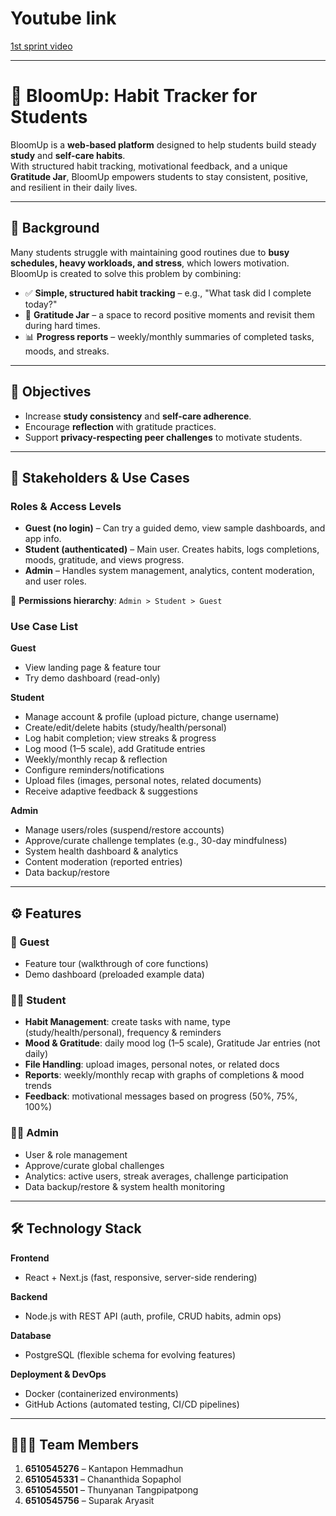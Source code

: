 # Youtube link
[1st sprint video](https://youtu.be/z-p-CjOjcNQ)

---

# 🌱 BloomUp: Habit Tracker for Students  

BloomUp is a **web-based platform** designed to help students build steady **study** and **self-care habits**.  
With structured habit tracking, motivational feedback, and a unique **Gratitude Jar**, BloomUp empowers students to stay consistent, positive, and resilient in their daily lives.  

---

## 📌 Background  
Many students struggle with maintaining good routines due to **busy schedules, heavy workloads, and stress**, which lowers motivation.  
BloomUp is created to solve this problem by combining:  

- ✅ **Simple, structured habit tracking** – e.g., "What task did I complete today?"  
- 🌸 **Gratitude Jar** – a space to record positive moments and revisit them during hard times.  
- 📊 **Progress reports** – weekly/monthly summaries of completed tasks, moods, and streaks.  

---

## 🎯 Objectives  
- Increase **study consistency** and **self-care adherence**.  
- Encourage **reflection** with gratitude practices.  
- Support **privacy-respecting peer challenges** to motivate students.  

---

## 👥 Stakeholders & Use Cases  

### Roles & Access Levels  
- **Guest (no login)** – Can try a guided demo, view sample dashboards, and app info.  
- **Student (authenticated)** – Main user. Creates habits, logs completions, moods, gratitude, and views progress.  
- **Admin** – Handles system management, analytics, content moderation, and user roles.  

🔑 **Permissions hierarchy**: `Admin > Student > Guest`  

### Use Case List  
**Guest**  
- View landing page & feature tour  
- Try demo dashboard (read-only)  

**Student**  
- Manage account & profile (upload picture, change username)  
- Create/edit/delete habits (study/health/personal)  
- Log habit completion; view streaks & progress  
- Log mood (1–5 scale), add Gratitude entries  
- Weekly/monthly recap & reflection  
- Configure reminders/notifications  
- Upload files (images, personal notes, related documents)  
- Receive adaptive feedback & suggestions  

**Admin**  
- Manage users/roles (suspend/restore accounts)  
- Approve/curate challenge templates (e.g., 30-day mindfulness)  
- System health dashboard & analytics  
- Content moderation (reported entries)  
- Data backup/restore

---

## ⚙️ Features  

### 👤 Guest  
- Feature tour (walkthrough of core functions)  
- Demo dashboard (preloaded example data)  

### 🧑‍🎓 Student  
- **Habit Management**: create tasks with name, type (study/health/personal), frequency & reminders  
- **Mood & Gratitude**: daily mood log (1–5 scale), Gratitude Jar entries (not daily)  
- **File Handling**: upload images, personal notes, or related docs  
- **Reports**: weekly/monthly recap with graphs of completions & mood trends  
- **Feedback**: motivational messages based on progress (50%, 75%, 100%)  

### 👨‍💻 Admin  
- User & role management  
- Approve/curate global challenges  
- Analytics: active users, streak averages, challenge participation  
- Data backup/restore & system health monitoring  

---

## 🛠️ Technology Stack  

**Frontend**  
- React + Next.js (fast, responsive, server-side rendering)  

**Backend**  
- Node.js with REST API (auth, profile, CRUD habits, admin ops)  

**Database**  
- PostgreSQL (flexible schema for evolving features)  

**Deployment & DevOps**  
- Docker (containerized environments)  
- GitHub Actions (automated testing, CI/CD pipelines)

---
## 👨‍👩‍👧 Team Members  

1. **6510545276** – Kantapon Hemmadhun  
2. **6510545331** – Chananthida Sopaphol  
3. **6510545501** – Thunyanan Tangpipatpong  
4. **6510545756** – Suparak Aryasit  
